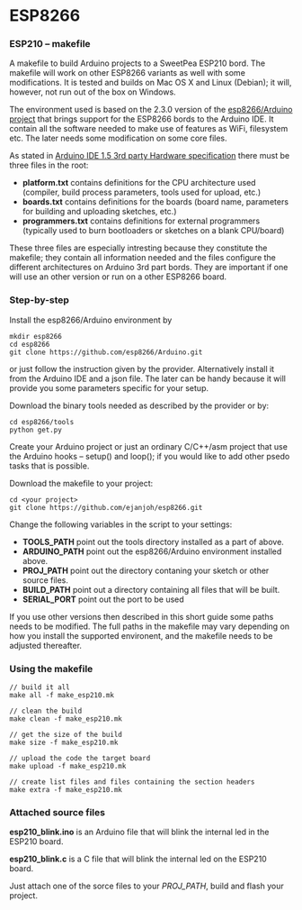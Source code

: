 # ESP8266
### ESP210 – makefile

A makefile to build Arduino projects to a SweetPea ESP210 bord. The makefile will work on other ESP8266 variants as well with some modifications. It is tested and builds on Mac OS X and Linux (Debian); it will, however, not run out of the box on Windows.

The environment used is based on the 2.3.0 version of the [esp8266/Arduino project](https://github.com/esp8266/Arduino) that brings support for the ESP8266 bords to the Arduino IDE. It contain all the software needed to make use of features as WiFi, filesystem etc. The later needs some modification on some core files.

As stated in [Arduino IDE 1.5 3rd party Hardware specification](https://github.com/arduino/Arduino/wiki/Arduino-IDE-1.5-3rd-party-Hardware-specification) there must be three files in the root:

* __platform.txt__ contains definitions for the CPU architecture used (compiler, build process parameters, tools used for upload, etc.)
* __boards.txt__ contains definitions for the boards (board name, parameters for building and uploading sketches, etc.)
* __programmers.txt__ contains definitions for external programmers (typically used to burn bootloaders or sketches on a blank CPU/board)

These three files are especially intresting because they constitute the makefile; they contain all information needed and the files configure the different architectures on Arduino 3rd part bords. They are important if one will use an other version or run on a other ESP8266 board.

### Step-by-step

Install the esp8266/Arduino environment by

	mkdir esp8266
	cd esp8266
    git clone https://github.com/esp8266/Arduino.git

or just follow the instruction given by the provider. Alternatively install it from the Arduino IDE and a json file. The later can be handy because it will provide you some parameters specific for your setup.

Download the binary tools needed as described by the provider or by:

	cd esp8266/tools
	python get.py

Create your Arduino project or just an ordinary C/C++/asm project that use the Arduino hooks – setup() and loop(); if you would like to add other psedo tasks that is possible.  

Download the makefile to your project:

	cd <your project>
    git clone https://github.com/ejanjoh/esp8266.git

Change the following variables in the script to your settings:

* __TOOLS_PATH__ point out the tools directory installed as a part of above.
* __ARDUINO_PATH__ point out the esp8266/Arduino environment installed above.
* __PROJ_PATH__ point out the directory contaning your sketch or other source files.
* __BUILD_PATH__ point out a directory containing all files that will be built.
* __SERIAL_PORT__ point out the port to be used

If you use other versions then described in this short guide some paths needs to be modified. The full paths in the makefile may vary depending on how you install the supported environent, and the makefile needs to be adjusted thereafter.

### Using the makefile

	// build it all 
	make all -f make_esp210.mk
	
	// clean the build
	make clean -f make_esp210.mk
	
	// get the size of the build
	make size -f make_esp210.mk
	
	// upload the code the target board
	make upload -f make_esp210.mk
	
	// create list files and files containing the section headers
	make extra -f make_esp210.mk

### Attached source files

__esp210_blink.ino__ is an Arduino file that will blink the internal led in the ESP210 board.

__esp210_blink.c__ is a C file that will blink the internal led on the ESP210 board.

Just attach one of the sorce files to your _PROJ_PATH_, build and flash your project.


